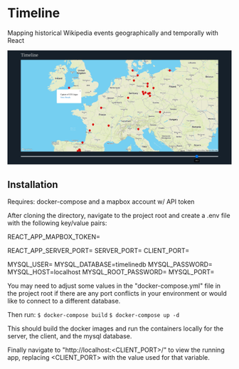 # Timeline

Mapping historical Wikipedia events geographically and temporally with React

<img src="https://github.com/rdcolema/timeline/blob/master/assets/sample.jpg" />

## Installation

Requires: docker-compose and a mapbox account w/ API token

After cloning the directory, navigate to the project root and create a .env file with the following key/value pairs:

REACT_APP_MAPBOX_TOKEN=<your api token here>

REACT_APP_SERVER_PORT=<your container server port>
SERVER_PORT=<your host server port>
CLIENT_PORT=<your host client port>

MYSQL_USER=<your username>
MYSQL_DATABASE=timelinedb
MYSQL_PASSWORD=<your password>
MYSQL_HOST=localhost
MYSQL_ROOT_PASSWORD=<your mysql root password>
MYSQL_PORT=<your host mysql port>

You may need to adjust some values in the "docker-compose.yml" file in the project root if there are any port conflicts in your environment or would like to connect to a different database. 

Then run:
`$ docker-compose build`
`$ docker-compose up -d`

This should build the docker images and run the containers locally for the server, the client, and the mysql database. 

Finally navigate to "http://localhost:<CLIENT_PORT>/" to view the running app, replacing <CLIENT_PORT> with the value used for that variable.
